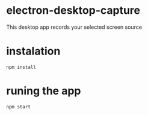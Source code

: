 # electron-desktop-capture
This desktop app records your selected screen source 


# instalation 
```
npm install
```


# runing the app 
```
npm start

```
